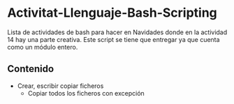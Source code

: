 # Activitat-Llenguaje-Bash-Scripting
Lista de actividades de bash para hacer en Navidades donde en la actividad 14 hay una parte creativa. Este script se tiene que entregar ya que cuenta como un módulo entero.
## Contenido
- Crear, escribir copiar ficheros
    - Copiar todos los ficheros con excepción
